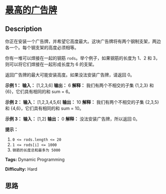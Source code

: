 # [最高的广告牌][title]

## Description

你正在安装一个广告牌，并希望它高度最大。这块广告牌将有两个钢制支架，两边各一个。每个钢支架的高度必须相等。

你有一堆可以焊接在一起的钢筋 `rods`。举个例子，如果钢筋的长度为 1、2 和 3，则可以将它们焊接在一起形成长度为 6 的支架。

返回广告牌的最大可能安装高度。如果没法安装广告牌，请返回 0。



**示例 1：**
            **输入：** [1,2,3,6]    **输出：** 6    **解释：** 我们有两个不相交的子集 {1,2,3} 和 {6}，它们具有相同的和 sum = 6。    

**示例 2：**
            **输入：** [1,2,3,4,5,6]    **输出：** 10    **解释：** 我们有两个不相交的子集 {2,3,5} 和 {4,6}，它们具有相同的和 sum = 10。

**示例 3：**
            **输入：** [1,2]    **输出：** 0    **解释：** 没法安装广告牌，所以返回 0。



**提示：**

  1. `0 <= rods.length <= 20`
  2. `1 <= rods[i] <= 1000`
  3. `钢筋的长度总和最多为 5000`


**Tags:** Dynamic Programming

**Difficulty:** Hard

## 思路

[title]: https://leetcode-cn.com/problems/tallest-billboard
